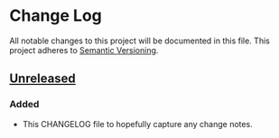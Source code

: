 # Change Log
All notable changes to this project will be documented in this file.
This project adheres to [Semantic Versioning](http://semver.org/).

## [Unreleased][unreleased]
### Added
- This CHANGELOG file to hopefully capture any change notes.

[unreleased]: https://github.com/danielkrainas/tinkr/compare/v0.1.11...HEAD